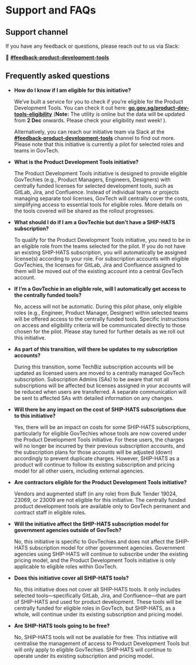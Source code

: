  # Support and FAQs

 ## Support channel

If you have any feedback or questions, please reach out to us via Slack:

💬 <a href="https://govtech.enterprise.slack.com/archives/C07UF60HY9Y"><b>#feedback-product-development-tools</b></a>


 ## Frequently asked questions

- **How do I know if I am eligible for this initiative?**

    We’ve built a service for you to check if you’re eligible for the Product Development Tools. You can check it out here: [**go.gov.sg/product-dev-tools-eligibility**](https://go.gov.sg/product-dev-tools-eligibility) (**Note:** The utility is online but the data will be updated from **2 Dec** onwards. Please check your eligibility next week!
). 
    
    Alternatively, you can reach our initiative team via Slack at the [**#feedback-product-development-tools**](https://govtech.enterprise.slack.com/archives/C07UF60HY9Y) channel to find out more. Please note that this initiative is currently a pilot for selected roles and teams in GovTech.

- **What is the Product Development Tools initiative?**

    The Product Development Tools initiative is designed to provide eligible GovTechies (e.g., Product Managers, Engineers, Designers) with centrally funded licenses for selected development tools, such as GitLab, Jira, and Confluence. Instead of individual teams or projects managing separate tool licenses, GovTech will centrally cover the costs, simplifying access to essential tools for eligible roles. More details on the tools covered will be shared as the rollout progresses.

- **What should I do if I am a GovTechie but don’t have a SHIP-HATS subscription?**

    To qualify for the Product Development Tools initiative, you need to be in an eligible role from the teams selected for the pilot. If you do not have an existing SHIP-HATS subscription, you will automatically be assigned license(s) according to your role. For subscription accounts with eligible GovTechies, the licenses for GitLab, Jira and Confluence assigned to them will be moved out of the existing account into a central GovTech account.

- **If I’m a GovTechie in an eligible role, will I automatically get access to the centrally funded tools?**

    No, access will not be automatic. During this pilot phase, only eligible roles (e.g., Engineer, Product Manager, Designer) within selected teams will be offered access to the centrally funded tools. Specific instructions on access and eligibility criteria will be communicated directly to those chosen for the pilot. Please stay tuned for further details as we roll out this initiative.

- **As part of this transition, will there be updates to my subscription accounts?**

    During this transition, some TechBiz subscription accounts will be updated as licensed users are moved to a centrally managed GovTech subscription. Subscription Admins (SAs) to be aware that not all subscriptions will be affected but licenses assigned in your accounts will be reduced when users are transferred. A separate communication will be sent to affected SAs with detailed information on any changes.

- **Will there be any impact on the cost of SHIP-HATS subscriptions due to this initiative?**

    Yes, there will be an impact on costs for some SHIP-HATS subscriptions, particularly for eligible GovTechies whose tools are now covered under the Product Development Tools initiative. For these users, the charges will no longer be incurred by their previous subscription accounts, and the subscription plans for those accounts will be adjusted (down) accordingly to prevent duplicate charges. However, SHIP-HATS as a product will continue to follow its existing subscription and pricing model for all other users, including external agencies.

- **Are contractors eligible for the Product Development Tools initiative?**

    Vendors and augmented staff (in any role) from Bulk Tender 19024, 23069, or 23009 are not eligible for this initiative. The centrally funded product development tools are available only to GovTech permanent and contract staff in eligible roles.

- **Will the initiative affect the SHIP-HATS subscription model for government agencies outside of GovTech?**

    No, this initiative is specific to GovTechies and does not affect the SHIP-HATS subscription model for other government agencies. Government agencies using SHIP-HATS will continue to subscribe under the existing pricing model, and the Product Development Tools initiative is only applicable to eligible roles within GovTech.

- **Does this initiative cover all SHIP-HATS tools?**

    No, this initiative does not cover all SHIP-HATS tools. It only includes selected tools—specifically GitLab, Jira, and Confluence—that are part of SHIP-HATS and used for product development. These tools will be centrally funded for eligible roles in GovTech, but SHIP-HATS, as a whole, will continue under its existing subscription and pricing model.

- **Are SHIP-HATS tools going to be free?**

    No, SHIP-HATS tools will not be available for free. This initiative will centralise the management of access to Product Development Tools but will only apply to eligible GovTechies. SHIP-HATS will continue to operate under its existing subscription and pricing model. 